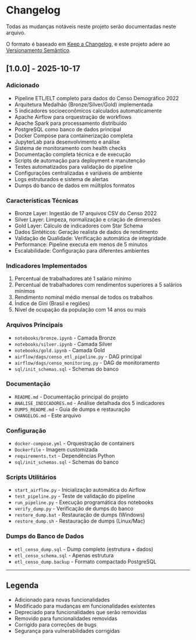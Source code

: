 # Changelog

Todas as mudanças notáveis neste projeto serão documentadas neste arquivo.

O formato é baseado em [Keep a Changelog](https://keepachangelog.com/pt-BR/1.0.0/),
e este projeto adere ao [Versionamento Semântico](https://semver.org/lang/pt-BR/).

## [1.0.0] - 2025-10-17

### Adicionado
- Pipeline ETL/ELT completo para dados do Censo Demográfico 2022
- Arquitetura Medalhão (Bronze/Silver/Gold) implementada
- 5 indicadores socioeconômicos calculados automaticamente
- Apache Airflow para orquestração de workflows
- Apache Spark para processamento distribuído
- PostgreSQL como banco de dados principal
- Docker Compose para containerização completa
- JupyterLab para desenvolvimento e análise
- Sistema de monitoramento com health checks
- Documentação completa técnica e de execução
- Scripts de automação para deployment e manutenção
- Testes automatizados para validação do pipeline
- Configurações centralizadas e variáveis de ambiente
- Logs estruturados e sistema de alertas
- Dumps do banco de dados em múltiplos formatos

### Características Técnicas
- Bronze Layer: Ingestão de 17 arquivos CSV do Censo 2022
- Silver Layer: Limpeza, normalização e criação de dimensões
- Gold Layer: Cálculo de indicadores com Star Schema
- Dados Sintéticos: Geração realista de dados de rendimento
- Validação de Qualidade: Verificação automática de integridade
- Performance: Pipeline executa em menos de 5 minutos
- Escalabilidade: Configuração para diferentes ambientes

### Indicadores Implementados
1. Percentual de trabalhadores até 1 salário mínimo
2. Percentual de trabalhadores com rendimentos superiores a 5 salários mínimos
3. Rendimento nominal médio mensal de todos os trabalhos
4. Índice de Gini (Brasil e regiões)
5. Nível de ocupação da população com 14 anos ou mais

### Arquivos Principais
- `notebooks/bronze.ipynb` - Camada Bronze
- `notebooks/silver.ipynb` - Camada Silver  
- `notebooks/gold.ipynb` - Camada Gold
- `airflow/dags/censo_etl_pipeline.py` - DAG principal
- `airflow/dags/censo_monitoring.py` - DAG de monitoramento
- `sql/init_schemas.sql` - Schemas do banco

### Documentação
- `README.md` - Documentação principal do projeto
- `ANALISE_INDICADORES.md` - Análise detalhada dos 5 indicadores
- `DUMPS_README.md` - Guia de dumps e restauração
- `CHANGELOG.md` - Este arquivo

### Configuração
- `docker-compose.yml` - Orquestração de containers
- `Dockerfile` - Imagem customizada
- `requirements.txt` - Dependências Python
- `sql/init_schemas.sql` - Schemas do banco

### Scripts Utilitários
- `start_airflow.py` - Inicialização automática do Airflow
- `test_pipeline.py` - Teste de validação do pipeline
- `run_pipeline.py` - Execução programática dos notebooks
- `verify_dump.py` - Verificação de dumps do banco
- `restore_dump.bat` - Restauração de dumps (Windows)
- `restore_dump.sh` - Restauração de dumps (Linux/Mac)

### Dumps do Banco de Dados
- `etl_censo_dump.sql` - Dump completo (estrutura + dados)
- `etl_censo_schema.sql` - Apenas estrutura
- `etl_censo_dump.backup` - Formato compactado PostgreSQL

---

## Legenda

- Adicionado para novas funcionalidades
- Modificado para mudanças em funcionalidades existentes
- Depreciado para funcionalidades que serão removidas
- Removido para funcionalidades removidas
- Corrigido para correções de bugs
- Segurança para vulnerabilidades corrigidas
